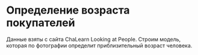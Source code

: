# Определение возраста покупателей
Данные взяты с сайта ChaLearn Looking at People. 
Строим модель, которая по фотографии определит приблизительный возраст человека.
